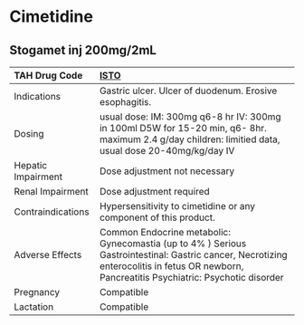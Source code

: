 # Cimetidine

## Stogamet inj 200mg/2mL

| TAH Drug Code      | [ISTO](https://www.tahsda.org.tw/drugs/hissearch.php?drug_code=ISTO)                                                                                                                       |
|:-------------------|:-------------------------------------------------------------------------------------------------------------------------------------------------------------------------------------------|
| Indications        | Gastric ulcer. Ulcer of duodenum. Erosive esophagitis.                                                                                                                                     |
| Dosing             | usual dose: IM: 300mg q6-8 hr IV: 300mg in 100ml D5W for 15-20 min, q6- 8hr. maximum 2.4 g/day children: limitied data, usual dose 20-40mg/kg/day IV                                       |
| Hepatic Impairment | Dose adjustment not necessary                                                                                                                                                              |
| Renal Impairment   | Dose adjustment required                                                                                                                                                                   |
| Contraindications  | Hypersensitivity to cimetidine or any component of this product.                                                                                                                           |
| Adverse Effects    | Common Endocrine metabolic: Gynecomastia (up to 4% ) Serious Gastrointestinal: Gastric cancer, Necrotizing enterocolitis in fetus OR newborn, Pancreatitis Psychiatric: Psychotic disorder |
| Pregnancy          | Compatible                                                                                                                                                                                 |
| Lactation          | Compatible                                                                                                                                                                                 |

